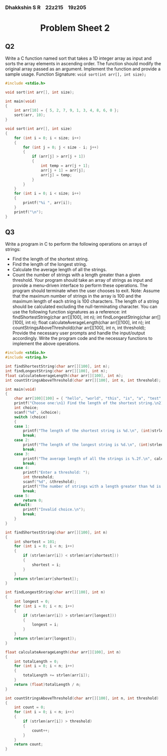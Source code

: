 ### Dhakkshin S R &nbsp;&nbsp; 22z215 &nbsp;&nbsp; 19z205

# &nbsp;&nbsp;&nbsp;&nbsp;&nbsp;&nbsp;&nbsp;&nbsp;&nbsp;&nbsp;&nbsp;&nbsp;&nbsp;&nbsp;&nbsp;&nbsp; Problem Sheet 2

##  Q2
Write a C function named sort that takes a 1D integer array as input and sorts the array elements in
ascending order. The function should modify the original array passed as an argument. Implement the
function and provide a sample usage.
Function Signature:
`void sort(int arr[], int size);`


```c
#include <stdio.h>

void sort(int arr[], int size);

int main(void)
{
    int arr[10] = { 5, 2, 7, 9, 1, 3, 4, 8, 6, 0 };
    sort(arr, 10);
}

void sort(int arr[], int size)
{
    for (int i = 0; i < size; i++)
    {
        for (int j = 0; j < size - i; j++)
        {
            if (arr[j] > arr[j + 1]) 
            {
                int temp = arr[j + 1];
                arr[j + 1] = arr[j];
                arr[j] = temp;
            }
        }
    }
    for (int i = 0; i < size; i++) 
    {
        printf("%i ", arr[i]);
    }
    printf("\n");
}
```

## Q3
Write a program in C to perform the following operations on arrays of strings:

- Find the length of the shortest string.
- Find the length of the longest string.
- Calculate the average length of all the strings.
- Count the number of strings with a length greater than a given threshold.
Your program should take an array of strings as input and provide a menu-driven interface to perform
these operations. The program should terminate when the user chooses to exit.
Note:
Assume that the maximum number of strings in the array is 100 and the maximum length of each string
is 100 characters. The length of a string should be calculated excluding the null-terminating character.
You can use the following function signatures as a reference:
int findShortestString(char arr[][100], int n);
int findLongestString(char arr[][100], int n);
float calculateAverageLength(char arr[][100], int n);
int countStringsAboveThreshold(char arr[][100], int n, int threshold);
Provide the necessary user prompts and handle the input/output accordingly. Write the program code
and the necessary functions to implement the above operations.

```c
#include <stdio.h>
#include <string.h>

int findShortestString(char arr[][100], int n);
int findLongestString(char arr[][100], int n);
float calculateAverageLength(char arr[][100], int n);
int countStringsAboveThreshold(char arr[][100], int n, int threshold);

int main(void)
{
    char arr[100][100] = { "hello", "world", "this", "is", "a", "test", "string", "array" };
    printf("Choose one:\n1) Find the length of the shortest string.\n2) Find the length of the longest string.3) Calculate the average length of all the strings.\n4) Count the number of strings with a length greater than a given threshold.\n5) Exit\n");
    int choice;
    scanf("%d", &choice);
    switch (choice)
    {
    case 1:
        printf("The length of the shortest string is %d.\n", (int)strlen(arr[findShortestString(arr, 100)]));
        break;
    case 2:
        printf("The length of the longest string is %d.\n", (int)strlen(arr[findLongestString(arr, 100)]));
        break;
    case 3:
        printf("The average length of all the strings is %.2f.\n", calculateAverageLength(arr, 100));
        break;
    case 4:
        printf("Enter a threshold: ");
        int threshold;
        scanf("%d", &threshold);
        printf("The number of strings with a length greater than %d is %d.\n", threshold, countStringsAboveThreshold(arr, 100, threshold));
        break;
    case 5:
        return 0;
    default:
        printf("Invalid choice.\n");
        break;
    }
}

int findShortestString(char arr[][100], int n)
{
    int shortest = 101;
    for (int i = 0; i < n; i++)
    {
        if (strlen(arr[i]) < strlen(arr[shortest]))
        {
            shortest = i;
        }
    }
    return strlen(arr[shortest]);
}

int findLongestString(char arr[][100], int n)
{
    int longest = 0;
    for (int i = 0; i < n; i++)
    {
        if (strlen(arr[i]) > strlen(arr[longest]))
        {
            longest = i;
        }
    }
    return strlen(arr[longest]);
}

float calculateAverageLength(char arr[][100], int n)
{
    int totalLength = 0;
    for (int i = 0; i < n; i++)
    {
        totalLength += strlen(arr[i]);
    }
    return (float)totalLength / n;
}

int countStringsAboveThreshold(char arr[][100], int n, int threshold)
{
    int count = 0;
    for (int i = 0; i < n; i++)
    {
        if (strlen(arr[i]) > threshold)
        {
            count++;
        }
    }
    return count;
}
```